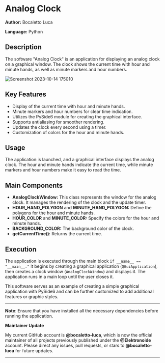 # Analog Clock

**Author:** Bocaletto Luca

**Language:** Python

## Description

The software "Analog Clock" is an application for displaying an analog clock on a graphical window. The clock shows the current time with hour and minute hands, as well as minute markers and hour numbers.

![Screenshot 2023-10-14 175010](https://github.com/elektronoide/Analog-Clock/assets/134635227/ce0cfdaf-60ab-434f-98ac-2493b73da219)

## Key Features

- Display of the current time with hour and minute hands.
- Minute markers and hour numbers for clear time indication.
- Utilizes the PySide6 module for creating the graphical interface.
- Supports antialiasing for smoother rendering.
- Updates the clock every second using a timer.
- Customization of colors for the hour and minute hands.

## Usage

The application is launched, and a graphical interface displays the analog clock. The hour and minute hands indicate the current time, while minute markers and hour numbers make it easy to read the time.

## Main Components

- **AnalogClockWindow:** This class represents the window for the analog clock. It manages the rendering of the clock and the update timer.
- **HOUR_HAND_POLYGON** and **MINUTE_HAND_POLYGON:** Define the polygons for the hour and minute hands.
- **HOUR_COLOR** and **MINUTE_COLOR:** Specify the colors for the hour and minute hands.
- **BACKGROUND_COLOR:** The background color of the clock.
- **getCurrentTime():** Returns the current time.

## Execution

The application is executed through the main block `if __name__ == "__main__."` It begins by creating a graphical application (`QGuiApplication`), then creates a clock window (`AnalogClockWindow`) and displays it. The application runs in a main loop until the user closes it.

This software serves as an example of creating a simple graphical application with PySide6 and can be further customized to add additional features or graphic styles.

---

**Note**: Ensure that you have installed all the necessary dependencies before running the application.

**Maintainer Update**

My current GitHub account is **@bocaletto-luca**, which is now the official maintainer of all projects previously published under the **@Elektronoide** account. Please direct any issues, pull requests, or stars to **@bocaletto-luca** for future updates.

---
